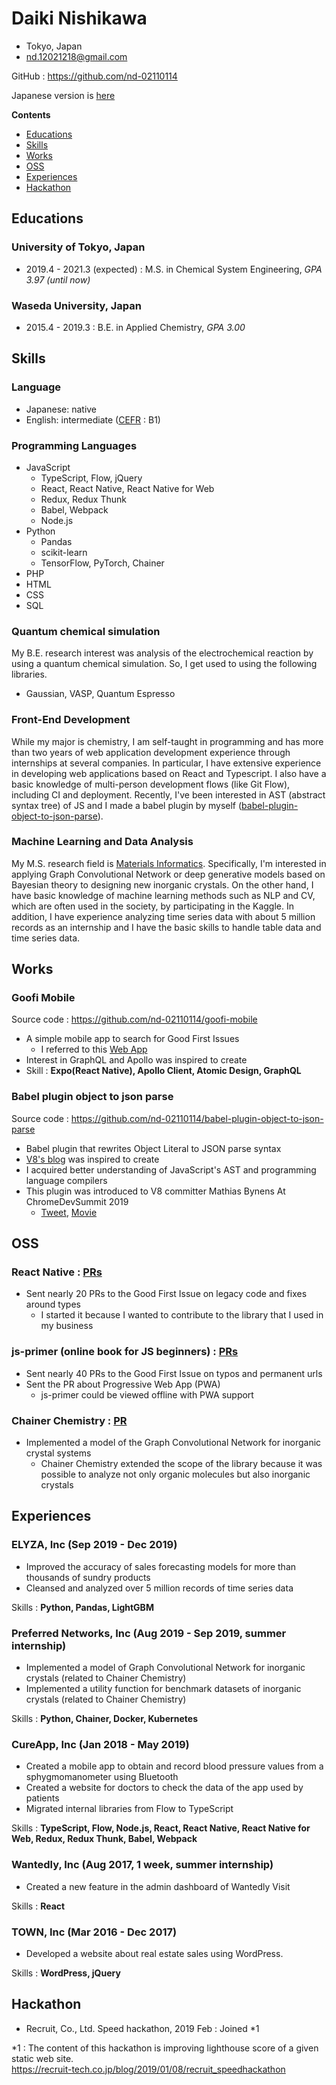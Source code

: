 # Daiki Nishikawa

- Tokyo, Japan
- nd.12021218@gmail.com

GitHub : https://github.com/nd-02110114

Japanese version is [here](https://github.com/nd-02110114/resume/blob/master/README-ja.md)

**Contents**

* [Educations](#Educations)
* [Skills](#Skills)
* [Works](#Works)
* [OSS](#OSS)
* [Experiences](#Experiences)
* [Hackathon](#Hackathon)

## Educations

### University of Tokyo, Japan

- 2019.4 - 2021.3 (expected) : M.S. in Chemical System Engineering, *GPA 3.97 (until now)*

### Waseda University, Japan

- 2015.4 - 2019.3 : B.E. in Applied Chemistry, *GPA 3.00*

## Skills

### Language

- Japanese: native
- English: intermediate ([CEFR](https://www.coe.int/en/web/common-european-framework-reference-languages/level-descriptions) : B1)

### Programming Languages

- JavaScript
  - TypeScript, Flow, jQuery
  - React, React Native, React Native for Web
  - Redux, Redux Thunk
  - Babel, Webpack
  - Node.js
- Python
  - Pandas
  - scikit-learn
  - TensorFlow, PyTorch, Chainer
- PHP
- HTML
- CSS
- SQL

### Quantum chemical simulation

My B.E. research interest was analysis of the electrochemical reaction by using a quantum chemical simulation. So, I get used to using the following libraries.

- Gaussian, VASP, Quantum Espresso

### Front-End Development

While my major is chemistry, I am self-taught in programming and has more than two years of web application development experience through internships at several companies. In particular, I have extensive experience in developing web applications based on React and Typescript. I also have a basic knowledge of multi-person development flows (like Git Flow), including CI and deployment. Recently, I've been interested in AST (abstract syntax tree) of JS and I made a babel plugin by myself ([babel-plugin-object-to-json-parse](https://github.com/nd-02110114/babel-plugin-object-to-json-parse)).

### Machine Learning and Data Analysis

My M.S. research field is [Materials Informatics](https://en.wikipedia.org/wiki/Materials_informatics). Specifically, I'm interested in applying Graph Convolutional Network or deep generative models based on Bayesian theory to designing new inorganic crystals. On the other hand, I have basic knowledge of machine learning methods such as NLP and CV, which are often used in the society, by participating in the Kaggle. In addition, I have experience analyzing time series data with about 5 million records as an internship and I have the basic skills to handle table data and time series data.

## Works

### Goofi Mobile

Source code : https://github.com/nd-02110114/goofi-mobile

- A simple mobile app to search for Good First Issues
  - I referred to this [Web App](https://goofi.now.sh/)
- Interest in GraphQL and Apollo was inspired to create
- Skill : **Expo(React Native), Apollo Client, Atomic Design, GraphQL**

### Babel plugin object to json parse

Source code : https://github.com/nd-02110114/babel-plugin-object-to-json-parse

- Babel plugin that rewrites Object Literal to JSON parse syntax
- [V8's blog](https://v8.dev/blog/cost-of-javascript-2019#json) was inspired to create
- I acquired better understanding of JavaScript's AST and programming language compilers
- This plugin was introduced to V8 committer Mathias Bynens At ChromeDevSummit 2019
  - [Tweet](https://www.youtube.com/watch?v=ff4fgQxPaO0), [Movie](https://www.youtube.com/watch?v=ff4fgQxPaO0)

## OSS

### React Native : [PRs](https://github.com/facebook/react-native/pulls?q=is%3Apr+author%3And-02110114+is%3Aclosed)

- Sent nearly 20 PRs to the Good First Issue on legacy code and fixes around types
  - I started it because I wanted to contribute to the library that I used in my business

### js-primer (online book for JS beginners) : [PRs](https://github.com/asciidwango/js-primer/pulls?q=is%3Apr+author%3And-02110114+is%3Aclosed)

- Sent nearly 40 PRs to the Good First Issue on typos and permanent urls
- Sent the PR about Progressive Web App (PWA)
  - js-primer could be viewed offline with PWA support

### Chainer Chemistry : [PR](https://github.com/chainer/chainer-chemistry/pull/405)

- Implemented a model of the Graph Convolutional Network for inorganic crystal systems 
  - Chainer Chemistry extended the scope of the library because it was possible to analyze not only organic molecules but also inorganic crystals

## Experiences

### ELYZA, Inc (Sep 2019 - Dec 2019)

- Improved the accuracy of sales forecasting models for more than thousands of sundry products
- Cleansed and analyzed over 5 million records of time series data

Skills : **Python, Pandas, LightGBM**

### Preferred Networks, Inc (Aug 2019 - Sep 2019, summer internship)

- Implemented a model of Graph Convolutional Network for inorganic crystals (related to Chainer Chemistry)
- Implemented a utility function for benchmark datasets of inorganic crystals (related to Chainer Chemistry)

Skills : **Python, Chainer, Docker, Kubernetes**

### CureApp, Inc (Jan 2018 - May 2019)

- Created a mobile app to obtain and record blood pressure values from a sphygmomanometer using Bluetooth
- Created a website for doctors to check the data of the app used by patients
- Migrated internal libraries from Flow to TypeScript

Skills : **TypeScript, Flow, Node.js, React, React Native, React Native for Web, Redux, Redux Thunk, Babel, Webpack**

### Wantedly, Inc (Aug 2017, 1 week, summer internship)

- Created a new feature in the admin dashboard of Wantedly Visit

Skills : **React**

### TOWN, Inc (Mar 2016 - Dec 2017)

- Developed a website about real estate sales using WordPress.

Skills : **WordPress, jQuery**

## Hackathon

- Recruit, Co., Ltd. Speed hackathon, 2019 Feb : Joined *1

*1 : The content of this hackathon is improving lighthouse score of a given static web site.  
https://recruit-tech.co.jp/blog/2019/01/08/recruit_speedhackathon
